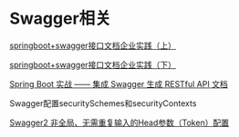 # Swagger相关

[springboot+swagger接口文档企业实践（上）](https://juejin.im/post/5dcc00c2e51d45105d56306e)

[springboot+swagger接口文档企业实践（下）](https://juejin.im/post/5dd617dae51d453688181719)

[Spring Boot 实战 —— 集成 Swagger 生成 RESTful API 文档](https://michael728.github.io/2019/07/14/java-spring-boot-swagger/)

Swagger配置securitySchemes和securityContexts

[Swagger2 非全局、无需重复输入的Head参数（Token）配置](https://juejin.im/entry/5a4e278451882573291437b2)

